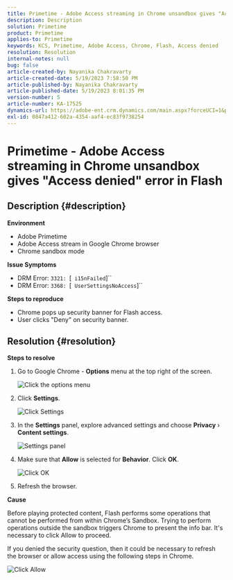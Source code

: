 ```yaml
---
title: Primetime - Adobe Access streaming in Chrome unsandbox gives "Access denied" error in Flash
description: Description
solution: Primetime
product: Primetime
applies-to: Primetime
keywords: KCS, Primetime, Adobe Access, Chrome, Flash, Access denied
resolution: Resolution
internal-notes: null
bug: false
article-created-by: Nayanika Chakravarty
article-created-date: 5/19/2023 7:58:50 PM
article-published-by: Nayanika Chakravarty
article-published-date: 5/19/2023 8:01:35 PM
version-number: 5
article-number: KA-17525
dynamics-url: https://adobe-ent.crm.dynamics.com/main.aspx?forceUCI=1&pagetype=entityrecord&etn=knowledgearticle&id=59412f8d-7ff6-ed11-8848-6045bd006a22
exl-id: 0847a412-602a-4354-aaf4-ec83f9738254
---
```

# Primetime - Adobe Access streaming in Chrome unsandbox gives "Access denied" error in Flash

## Description {#description}


<b>Environment</b>

- Adobe Primetime
- Adobe Access stream in Google Chrome browser
- Chrome sandbox mode


<b>Issue Symptoms</b>

- DRM Error: `3321: `[` i15nFailed`]``
- DRM Error: `3368: `[` UserSettingsNoAccess`]``


<b>Steps to reproduce</b>

- Chrome pops up security banner for Flash access.
- User clicks "Deny" on security banner.



## Resolution {#resolution}


<b>Steps to resolve</b>

1. Go to Google Chrome - <b>Options</b> menu at the top right of the screen.

    
    ![Click the options menu](https://helpx.adobe.com/content/dam/help/en/adobe-access/kb/error-3321/jcr%3acontent/main-pars/procedure/proc_par/step_0/step_par/image/setting_menu.png "Click the options menu")
2. Click <b>Settings</b>.

    
    


    ![Click Settings](https://helpx.adobe.com/content/dam/help/en/adobe-access/kb/error-3321/jcr%3acontent/main-pars/procedure/proc_par/step_1/step_par/image/3.jpg "Click Settings")
3. In the <b>Settings</b> panel, explore advanced settings and choose <b>Privacy</b> › <b>Content settings</b>.

    ![Settings panel](https://helpx.adobe.com/content/dam/help/en/adobe-access/kb/error-3321/jcr%3acontent/main-pars/procedure/proc_par/step_2/step_par/image/5.jpg "Settings panel")
4. Make sure that <b>Allow</b> is selected for <b>Behavior</b>. Click <b>OK</b>.

    
    


    ![Click OK](https://helpx.adobe.com/content/dam/help/en/adobe-access/kb/error-3321/jcr%3acontent/main-pars/procedure/proc_par/step_3/step_par/image/unsandbox_settings.png "Click OK")
5. Refresh the browser.


<b>Cause</b>

Before playing protected content, Flash performs some operations that cannot be performed from within Chrome’s Sandbox. Trying to perform operations outside the sandbox triggers Chrome to present the info bar. It's necessary to click Allow to proceed.

If you denied the security question, then it could be necessary to refresh the browser or allow access using the following steps in Chrome.

![Click Allow](https://helpx.adobe.com/content/dam/help/en/adobe-access/kb/error-3321/jcr%3acontent/main-pars/image/chrome_infobar.png "Click Allow")
